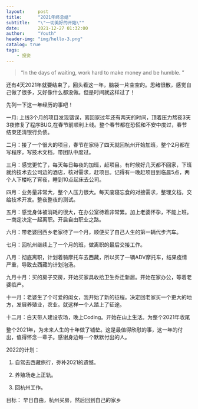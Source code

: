```yaml
---
layout:     post
title:      "2021年终总结"
subtitle:   "\"一切美好的开始\""
date:       2021-12-27 01:32:00
author:     "Youth"
header-img: "img/hello-3.png"
catalog: true
tags:
    - 投资
---
```


> “In the days of waiting, work hard to make money and be humble. ”

还有4天2021年就要结束了，回头看这一年，脑袋一片空空的。思绪很散，感觉自己做了很多，又好像什么都没做。但是时间就这样过了！

先列一下这一年经历的事吧！

一月: 上线3个月的项目发现错误，离回家过年还有两天的时间，顶着压力熬夜3天3夜修复了程序BUG,在春节前顺利上线。整个春节都在恐慌和不安中度过，春节结束还清银行负债。

二月：接了一个很大的项目，春节在家待了四天就回杭州开始加班，整个2月都在写程序，写技术文档，带团队中度过。

三月：感觉更忙了，每天每日每夜的加班，赶项目。有时候好几天都不回家，下班就约技术去公司边的酒店，核对需求，赶项目。记得有一晚赶项目到临晨5点，两个人下楼吃了宵夜，睡到10点起床去公司。

四月：业务量非常大，整个人压力很大。每天废寝忘食的对接需求，整理文档，交给技术开发。整夜整夜的测试。

五月：感觉身体被消耗的很大，在办公室待着非常累。加上老婆怀孕，不能上班。一商定决定一起离职。开启自由职业之路。

六月：带老婆回西乡老家待了一个月，顺便买了自己人生的第一辆代步汽车。

七月：回杭州继续上了一个月的班，做离职的最后交接工作。

八月：彻底离职，计划着骑摩托车去西藏，所以买了一辆ADV摩托车，结果疫情严重，导致去西藏的计划泡汤。

九月十月：买的房子交房，开始买家具收拾卫生乔迁新居。开始在家办公，等着老婆临产。

十一月：老婆生了个可爱的闺女，我开始了新的征程。决定回老家买一个更大的地方，发展养殖业，农业。就这样一个人踏上了征途。

十二月：白天带人建设农场，晚上Coding。开始在山上生活。为整个2021年收尾

整个2021年，为未来人生的十年做了铺垫。这是最值得欣慰的事，这一年的付出，值得怀念一辈子。感谢身边每一个默默付出的人。

2022的计划：

1. 自驾去西藏旅行，弥补2021的遗憾。

2. 养殖场走上正轨。

3. 回杭州工作。

目标： 早日自由，杭州买房，然后回到自己的家乡

